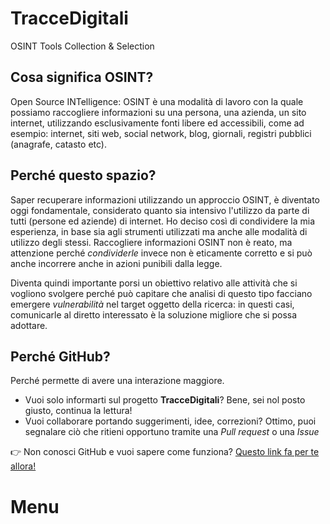 # TracceDigitali
OSINT Tools Collection & Selection

## Cosa significa OSINT?

Open Source INTelligence: OSINT è una modalità di lavoro con la quale possiamo raccogliere informazioni su una persona, una azienda, un sito internet, utilizzando esclusivamente fonti libere ed accessibili, come ad esempio: internet, siti web, social network, blog, giornali, registri pubblici (anagrafe, catasto etc).

## Perché questo spazio?

Saper recuperare informazioni utilizzando un approccio OSINT, è diventato oggi fondamentale, considerato quanto sia intensivo l'utilizzo da parte di tutti (persone ed aziende) di internet. Ho deciso così di condividere la mia esperienza, in base sia agli strumenti utilizzati ma anche alle modalità di utilizzo degli stessi.
Raccogliere informazioni OSINT non è reato, ma attenzione perché *condividerle* invece non è eticamente corretto e si può anche incorrere anche in azioni punibili dalla legge.

Diventa quindi importante porsi un obiettivo relativo alle attività che si vogliono svolgere perché può capitare che analisi di questo tipo facciano emergere *vulnerabilità* nel target oggetto della ricerca: in questi casi, comunicarle al diretto interessato è la soluzione migliore che si possa adottare.

## Perché GitHub?
Perché permette di avere una interazione maggiore.
* Vuoi solo informarti sul progetto **TracceDigitali**? Bene, sei nol posto giusto, continua la lettura!
* Vuoi collaborare portando suggerimenti, idee, correzioni? Ottimo, puoi segnalare ciò che ritieni opportuno tramite una *Pull request* o una *Issue*

:point_right: Non conosci GitHub e vuoi sapere come funziona? [Questo link fa per te allora!](https://github.com/marcogovoni/come-usare-github)

# Menu


